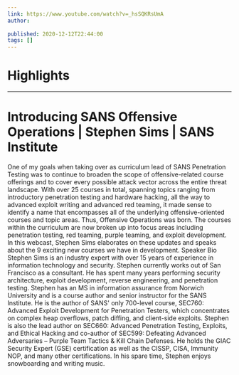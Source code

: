```yaml
---
link: https://www.youtube.com/watch?v=_hsSQKRsUmA
author: 
   
published: 2020-12-12T22:44:00
tags: []
---
```

# Highlights


---
# Introducing SANS Offensive Operations | Stephen Sims | SANS Institute
One of my goals when taking over as curriculum lead of SANS Penetration Testing was to continue to broaden the scope of offensive-related course offerings and to cover every possible attack vector across the entire threat landscape. With over 25 courses in total, spanning topics ranging from introductory penetration testing and hardware hacking, all the way to advanced exploit writing and advanced red teaming, it made sense to identify a name that encompasses all of the underlying offensive-oriented courses and topic areas. Thus, Offensive Operations was born. The courses within the curriculum are now broken up into focus areas including penetration testing, red teaming, purple teaming, and exploit development. In this webcast, Stephen Sims elaborates on these updates and speaks about the 9 exciting new courses we have in development. Speaker Bio Stephen Sims is an industry expert with over 15 years of experience in information technology and security. Stephen currently works out of San Francisco as a consultant. He has spent many years performing security architecture, exploit development, reverse engineering, and penetration testing. Stephen has an MS in information assurance from Norwich University and is a course author and senior instructor for the SANS Institute. He is the author of SANS' only 700-level course, SEC760: Advanced Exploit Development for Penetration Testers, which concentrates on complex heap overflows, patch diffing, and client-side exploits. Stephen is also the lead author on SEC660: Advanced Penetration Testing, Exploits, and Ethical Hacking and co-author of SEC599: Defeating Advanced Adversaries – Purple Team Tactics & Kill Chain Defenses. He holds the GIAC Security Expert (GSE) certification as well as the CISSP, CISA, Immunity NOP, and many other certifications. In his spare time, Stephen enjoys snowboarding and writing music.